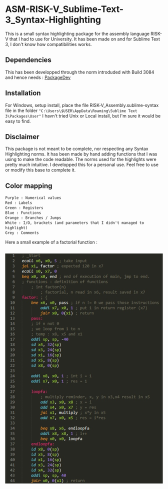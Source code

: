 # ASM-RISK-V_Sublime-Text-3_Syntax-Highlighting
This is a small syntax highlighting package for the assembly language RISK-V that I had to use for University.
It has been made on and for Sublime Text 3, I don't know how compatibilities works.

## Dependencies
This has been developped through the norm introduded with Build 3084 and hence needs : [PackageDev](https://github.com/SublimeText/PackageDev)

## Installation
For Windows, setup install, place the file RISK-V_Assembly.sublime-syntax file in the folder
`"C:\Users\$USER\AppData\Roaming\Sublime Text 3\Packages\User"`
I havn't tried Unix or Local install, but I'm sure it would be easy to find.

## Disclaimer
This package is not meant to be complete, nor respecting any Syntax Highlighting norms. It has been made by hand adding functions that I was using to make the code readable. The norms used for the highlights were pretty much intuitive.
I developped this for a personal use. Feel free to use or modify this base to complete it.

## Color mapping
```
Purple : Numerical values
Red : Labels
Green : Registers
Blue : Functions
Orange : Branches / Jumps
White : I/O, brackets (and parameters that I didn't managed to highlight)
Grey : Comments
```
Here a small example of a factorial function :
```
```
![alt text](https://github.com/Neah-Ko/ASM-RISK-V_Sublime-Text-3_Syntax-Highlighting/blob/master/RISK-V_ex.jpg "RISK-V ASM Factorial")
